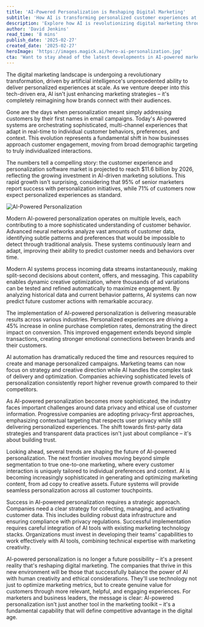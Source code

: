```yaml
---
title: 'AI-Powered Personalization is Reshaping Digital Marketing'
subtitle: 'How AI is transforming personalized customer experiences at scale'
description: 'Explore how AI is revolutionizing digital marketing through sophisticated personalization capabilities. Modern AI systems now deliver individualized experiences at scale, analyzing customer behavior in real-time and adapting content dynamically.'
author: 'David Jenkins'
read_time: '8 mins'
publish_date: '2025-02-27'
created_date: '2025-02-27'
heroImage: 'https://images.magick.ai/hero-ai-personalization.jpg'
cta: 'Want to stay ahead of the latest developments in AI-powered marketing? Follow us on LinkedIn for expert insights and analysis on how artificial intelligence is transforming customer experiences.'
---
```


The digital marketing landscape is undergoing a revolutionary transformation, driven by artificial intelligence's unprecedented ability to deliver personalized experiences at scale. As we venture deeper into this tech-driven era, AI isn't just enhancing marketing strategies – it's completely reimagining how brands connect with their audiences.

Gone are the days when personalization meant simply addressing customers by their first names in email campaigns. Today's AI-powered systems are orchestrating sophisticated, multi-channel experiences that adapt in real-time to individual customer behaviors, preferences, and context. This evolution represents a fundamental shift in how businesses approach customer engagement, moving from broad demographic targeting to truly individualized interactions.

The numbers tell a compelling story: the customer experience and personalization software market is projected to reach $11.6 billion by 2026, reflecting the growing investment in AI-driven marketing solutions. This rapid growth isn't surprising, considering that 95% of senior marketers report success with personalization initiatives, while 71% of customers now expect personalized experiences as standard.

![AI-Powered Personalization](https://i.magick.ai/PIXE/1738406181100_magick_img.webp)

Modern AI-powered personalization operates on multiple levels, each contributing to a more sophisticated understanding of customer behavior. Advanced neural networks analyze vast amounts of customer data, identifying subtle patterns and preferences that would be impossible to detect through traditional analysis. These systems continuously learn and adapt, improving their ability to predict customer needs and behaviors over time.

Modern AI systems process incoming data streams instantaneously, making split-second decisions about content, offers, and messaging. This capability enables dynamic creative optimization, where thousands of ad variations can be tested and refined automatically to maximize engagement. By analyzing historical data and current behavior patterns, AI systems can now predict future customer actions with remarkable accuracy.

The implementation of AI-powered personalization is delivering measurable results across various industries. Personalized experiences are driving a 45% increase in online purchase completion rates, demonstrating the direct impact on conversion. This improved engagement extends beyond simple transactions, creating stronger emotional connections between brands and their customers.

AI automation has dramatically reduced the time and resources required to create and manage personalized campaigns. Marketing teams can now focus on strategy and creative direction while AI handles the complex task of delivery and optimization. Companies achieving sophisticated levels of personalization consistently report higher revenue growth compared to their competitors.

As AI-powered personalization becomes more sophisticated, the industry faces important challenges around data privacy and ethical use of customer information. Progressive companies are adopting privacy-first approaches, emphasizing contextual targeting that respects user privacy while still delivering personalized experiences. The shift towards first-party data strategies and transparent data practices isn't just about compliance – it's about building trust.

Looking ahead, several trends are shaping the future of AI-powered personalization. The next frontier involves moving beyond simple segmentation to true one-to-one marketing, where every customer interaction is uniquely tailored to individual preferences and context. AI is becoming increasingly sophisticated in generating and optimizing marketing content, from ad copy to creative assets. Future systems will provide seamless personalization across all customer touchpoints.

Success in AI-powered personalization requires a strategic approach. Companies need a clear strategy for collecting, managing, and activating customer data. This includes building robust data infrastructure and ensuring compliance with privacy regulations. Successful implementation requires careful integration of AI tools with existing marketing technology stacks. Organizations must invest in developing their teams' capabilities to work effectively with AI tools, combining technical expertise with marketing creativity.

AI-powered personalization is no longer a future possibility – it's a present reality that's reshaping digital marketing. The companies that thrive in this new environment will be those that successfully balance the power of AI with human creativity and ethical considerations. They'll use technology not just to optimize marketing metrics, but to create genuine value for customers through more relevant, helpful, and engaging experiences. For marketers and business leaders, the message is clear: AI-powered personalization isn't just another tool in the marketing toolkit – it's a fundamental capability that will define competitive advantage in the digital age.